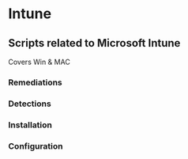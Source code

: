 # Intune

## Scripts related to Microsoft Intune
Covers Win & MAC

### Remediations
### Detections
### Installation
### Configuration
